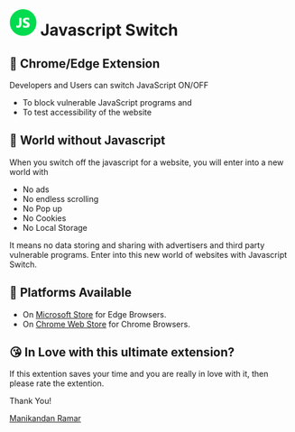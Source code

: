 # ![JSS](/icons/icon48.png) Javascript Switch

## 💎 Chrome/Edge Extension

Developers and Users can switch JavaScript ON/OFF
- To block vulnerable JavaScript programs and
- To test accessibility of the website

## 🌄 World without Javascript

When you switch off the javascript for a website, you will enter into a new world with
- No ads
- No endless scrolling
- No Pop up
- No Cookies
- No Local Storage

It means no data storing and sharing with advertisers and third party vulnerable programs. Enter into this new world of websites with Javascript Switch.

## 🔮 Platforms Available
- On [Microsoft Store][ms-store-link] for Edge Browsers.
- On [Chrome Web Store][chrome-store-link] for Chrome Browsers.

## 😘 In Love with this ultimate extension?
If this extention saves your time and you are really in love with it, then please rate the extention.


[ms-store-link]:https://microsoftedge.microsoft.com/addons/detail/cmdcconnebecmnehjjddjgoanaiilene
[chrome-store-link]:https://chrome.google.com/webstore/

Thank You!

<a href="https://manikandanramar.github.io" target="_blank" >Manikandan Ramar</a>
